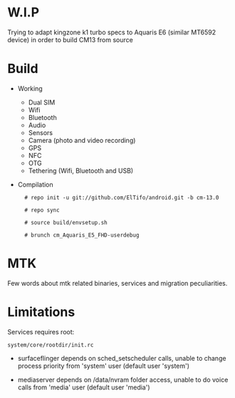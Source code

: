 # W.I.P

Trying to adapt kingzone k1 turbo specs to Aquaris E6 (similar MT6592 device) in order to build CM13 from source

# Build

* Working
  * Dual SIM
  * Wifi
  * Bluetooth
  * Audio
  * Sensors
  * Camera (photo and video recording)
  * GPS
  * NFC
  * OTG
  * Tethering (Wifi, Bluetooth and USB)

* Compilation

        # repo init -u git://github.com/ElTifo/android.git -b cm-13.0
        
        # repo sync
        
        # source build/envsetup.sh
        
        # brunch cm_Aquaris_E5_FHD-userdebug

# MTK

Few words about mtk related binaries, services and migration peculiarities.

# Limitations

Services requires root:

`system/core/rootdir/init.rc`

  * surfaceflinger depends on sched_setscheduler calls, unable to change process priority from 'system' user (default user 'system')

  * mediaserver depends on /data/nvram folder access, unable to do voice calls from 'media' user (default user 'media')
